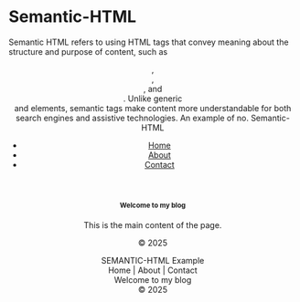 # Semantic-HTML
Semantic HTML refers to using HTML tags that convey meaning about the structure and purpose of content, such as <header>, <article>, <nav>, and <section>. Unlike generic <div> and <span> elements, semantic tags make content more understandable for both search engines and assistive technologies.
An example of no. Semantic-HTML <header>
  <nav>
    <ul>
      <li><a href="/">Home</a></li>
      <li><a href="/about">About</a></li>
      <li><a href="/contact">Contact</a></li>
    </ul>
  </nav>
</header>

<main>
  <article>
    <h1>Welcome to my blog</h1>
    <p>This is the main content of the page.</p>
  </article>
</main>

<footer>
  <p>© 2025</p>
</footer>
SEMANTIC-HTML Example 
<div id="top">
  <div class="menu">Home | About | Contact</div>
  <div class="main">Welcome to my blog</div>
  <div class="footer">© 2025</div>
</div>
